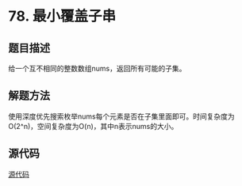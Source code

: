# 78. 最小覆盖子串

## 题目描述

给一个互不相同的整数数组nums，返回所有可能的子集。

## 解题方法

使用深度优先搜索枚举nums每个元素是否在子集里面即可。时间复杂度为O(2^n)，空间复杂度为O(n)，其中n表示nums的大小。

## 源代码

[源代码](../src/78-subsets.cpp)
